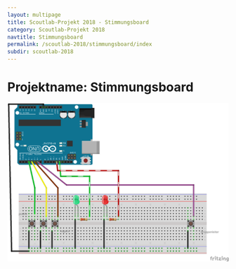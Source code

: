 ```yaml
---
layout: multipage
title: Scoutlab-Projekt 2018 - Stimmungsboard
category: Scoutlab-Projekt 2018
navtitle: Stimmungsboard
permalink: /scoutlab-2018/stimmungsboard/index
subdir: scoutlab-2018
---
```

# Projektname: Stimmungsboard        

![](images/abstimmunungsgenerator_Steckplatine.png)
